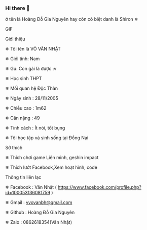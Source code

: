 ### Hi there 👋

<!--
**vannnhat/vannnhat** is a ✨ _special_ ✨ repository because its `README.md` (this file) appears on your GitHub profile.

Here are some ideas to get you started:

- 🔭 I’m currently working on ...
- 🌱 I’m currently learning ...
- 👯 I’m looking to collaborate on ...
- 🤔 I’m looking for help with ...
- 💬 Ask me about ...
- 📫 How to reach me: ...
- 😄 Pronouns: ...
- ⚡ Fun fact: ...
-->ớ tên là Hoàng Đỗ Gia Nguyên hay còn có biệt danh là Shiron ❄

GIF

Giới thiệu

❄ Tôi tên là VÕ VĂN NHẬT

❄ Giới tính: Nam

❄ Gu: Con gái là được :v 

❄ Học sinh THPT

❄ Mối quan hệ Độc Thân

❄ Ngày sinh : 28/11/2005

❄ Chiều cao : 1m62

❄ Cân nặng : 49

❄ Tính cách : Ít nói, tốt bụng

❄ Tôi học tập và sinh sống tại Đồng Nai

Sở thích


❄ Thích chơi game Liên minh, geshin impact

❄ Thích lướt Facebook,Xem hoạt hình, code

Thông tin liên lạc

❄ Facebook : Văn Nhật ( https://www.facebook.com/profile.php?id=100053136081759 )

❄ Gmail : vvovanbh@gmail.com

❄ Github : Hoàng Đỗ Gia Nguyên

❄ Zalo : 0862618354(Văn Nhật)
